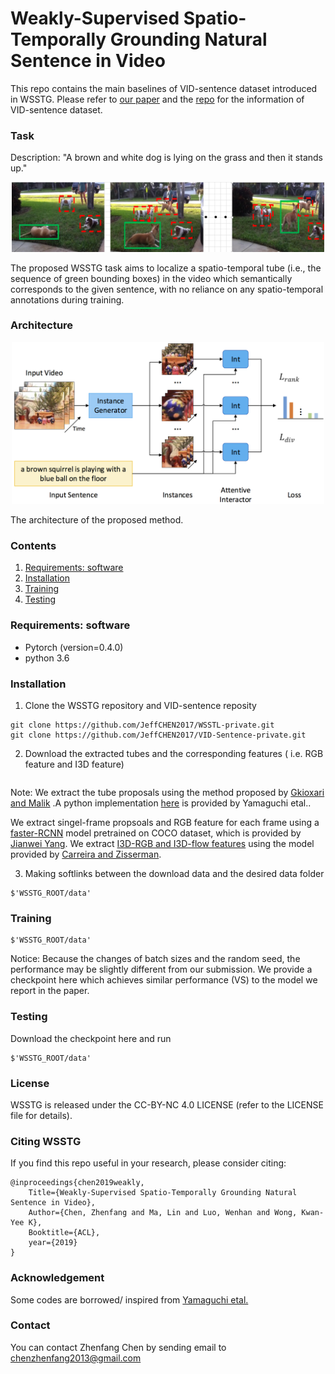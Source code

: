 # Weakly-Supervised Spatio-Temporally Grounding Natural Sentence in Video  

This repo contains the main baselines of VID-sentence dataset introduced in WSSTG.
Please refer to [our paper](https://arxiv.org/abs/1906.02549) and the [repo](https://github.com/JeffCHEN2017/VID-sentence-private) for the information of VID-sentence dataset.


### Task

<p align="center">
<figcaption>Description: "A brown and white dog is lying on the grass and then it stands up."</figcaption>
</p>
<p align="center">
<img src="images/task.png" alt="task" width="500px">
</p>
<p align="center">
<figcaption>The proposed WSSTG task aims to localize a spatio-temporal tube (i.e., the sequence of green bounding boxes) in the video which semantically corresponds to the given sentence, with no reliance on any spatio-temporal annotations during training.</figcaption>
</p>

### Architecture

<p align="center">
<img src="images/frm.png" alt="architecture" width="500px">
</p>
<p align="center">
<figcaption>The architecture of the proposed method.</figcaption>
</p>

### Contents
1. [Requirements: software](#requirements-software)
2. [Installation](#installation)
3. [Training](#Training)
4. [Testing](#Testing)

### Requirements: software
- Pytorch (version=0.4.0)
- python 3.6 

### Installation

1. Clone the WSSTG repository and VID-sentence reposity
  ```Shell
  git clone https://github.com/JeffCHEN2017/WSSTL-private.git
  git clone https://github.com/JeffCHEN2017/VID-Sentence-private.git
  ```

2. Download the extracted tubes and the corresponding features ( i.e. RGB feature and I3D feature)
  ```Shell
  
  ```
  Note: We extract the tube proposals using the method proposed by [Gkioxari and Malik](https://arxiv.org/abs/1411.6031) .A python implementation [here](ttps://www.mi.t.u-tokyo.ac.jp/projects/person_search/) is provided by Yamaguchi etal..

  We extract singel-frame propsoals and RGB feature for each frame using a [faster-RCNN](https://arxiv.org/abs/1506.01497) model pretrained on COCO dataset, which is provided by [Jianwei Yang](https://github.com/jwyang/faster-rcnn.pytorch).
  We extract [I3D-RGB and I3D-flow features](https://arxiv.org/abs/1705.07750) using the model provided by [Carreira and Zisserman](https://github.com/deepmind/kinetics-i3d.git).

3. Making softlinks between the download data and the desired data folder
```Shell
$'WSSTG_ROOT/data'
```

### Training
```Shell
$'WSSTG_ROOT/data'
```
Notice: Because the changes of batch sizes and the random seed, the performance may be slightly different from our submission. We provide a checkpoint here which achieves similar performance (VS) to the model we report in the paper.

### Testing
Download the checkpoint here and run
```Shell
$'WSSTG_ROOT/data'
```

### License

WSSTG is released under the CC-BY-NC 4.0 LICENSE (refer to the LICENSE file for details).

### Citing WSSTG

If you find this repo useful in your research, please consider citing:

    @inproceedings{chen2019weakly,
        Title={Weakly-Supervised Spatio-Temporally Grounding Natural Sentence in Video},
        Author={Chen, Zhenfang and Ma, Lin and Luo, Wenhan and Wong, Kwan-Yee K},
        Booktitle={ACL},
        year={2019}
    }

### Acknowledgement
Some codes are borrowed/ inspired from [Yamaguchi etal.](https://www.mi.t.u-tokyo.ac.jp/projects/person_search/)

### Contact

You can contact Zhenfang Chen by sending email to chenzhenfang2013@gmail.com
